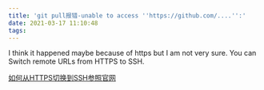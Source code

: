 ```yaml
---
title: 'git pull报错-unable to access ''https://github.com/....'':'
date: 2021-03-17 11:10:48
tags:
---
```


I think it happened maybe because of https but I am not very sure. You can Switch remote URLs from HTTPS to SSH.

[如何从HTTPS切换到SSH参照官网](https://docs.github.com/en/github/using-git/changing-a-remotes-url)

